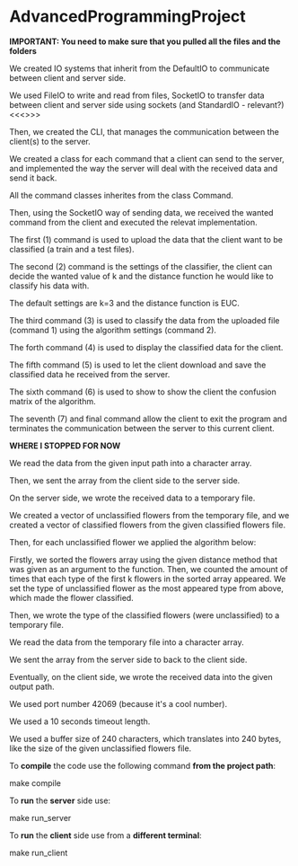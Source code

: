 # AdvancedProgrammingProject
**IMPORTANT: You need to make sure that you pulled all the files and the folders**

We created IO systems that inherit from the DefaultIO to communicate between client and server side.

We used FileIO to write and read from files, SocketIO to transfer data between client and server side using sockets (and StandardIO - relevant?)
<<<>>>

Then, we created the CLI, that manages the communication between the client(s) to the server.

We created a class for each command that a client can send to the server, and implemented the way the server will deal with the received data and send it back.

All the command classes inherites from the class Command.

Then, using the SocketIO way of sending data, we received the wanted command from the client and executed the relevat implementation.

The first (1) command is used to upload the data that the client want to be classified (a train and a test files).

The second (2) command is the settings of the classifier, the client can decide the wanted value of k and the distance function he would like to classify his data with.

The default settings are k=3 and the distance function is EUC.

The third command (3) is used to classify the data from the uploaded file (command 1) using the algorithm settings (command 2).

The forth command (4) is used to display the classified data for the client.

The fifth command (5) is used to let the client download and save the classified data he received from the server.

The sixth command (6) is used to show to show the client the confusion matrix of the algorithm.

The seventh (7) and final command allow the client to exit the program and terminates the communication between the server to this current client.

**WHERE I STOPPED FOR NOW**


We read the data from the given input path into a character array.

Then, we sent the array from the client side to the server side.

On the server side, we wrote the received data to a temporary file.

We created a vector of unclassified flowers from the temporary file, and we created a vector of classified flowers from the given classified flowers file.


Then, for each unclassified flower we applied the algorithm below:

Firstly, we sorted the flowers array using the given distance method that was given as an argument to the function.
Then, we counted the amount of times that each type of the first k flowers in the sorted array appeared.
We set the type of unclassified flower as the most appeared type from above, which made the flower classified.

Then, we wrote the type of the classified flowers (were unclassified) to a temporary file.

We read the data from the temporary file into a character array.

We sent the array from the server side to  back to the client side.

Eventually, on the client side, we wrote the received data into the given output path.

We used port number 42069 (because it's a cool number).

We used a 10 seconds timeout length.

We used a buffer size of 240 characters, which translates into 240 bytes, like the size of the given unclassified flowers file.


To **compile** the code use the following command **from the project path**:

make compile

To **run** the **server** side use:

make run_server

To **run** the **client** side use from a **different terminal**:

make run_client
